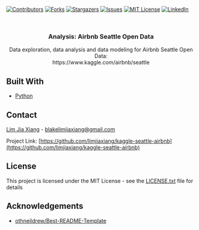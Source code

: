 [![Contributors][contributors-shield]][contributors-url]
[![Forks][forks-shield]][forks-url]
[![Stargazers][stars-shield]][stars-url]
[![Issues][issues-shield]][issues-url]
[![MIT License][license-shield]][license-url]
[![LinkedIn][linkedin-shield]][linkedin-url]


<!-- PROJECT LOGO -->
<br />
<p align="center">  
  <h3 align="center">Analysis: Airbnb Seattle Open Data</h3>

  <p align="center">
     Data exploration, data analysis and data modeling for Airbnb Seattle Open Data:
     <br>
     https://www.kaggle.com/airbnb/seattle
  </p>
</p>


## Built With
* [Python](https://www.python.org)
  
<!-- CONTACT -->
## Contact

[Lim Jia Xiang](https://linkedin.com/in/limjiaxiang) - blakelimjiaxiang@gmail.com

Project Link: [https://github.com/limjiaxiang/kaggle-seattle-airbnb](https://github.com/limjiaxiang/kaggle-seattle-airbnb)

## License

This project is licensed under the MIT License - see the [LICENSE.txt](LICENSE.txt) file for details

<!-- ACKNOWLEDGEMENTS -->
## Acknowledgements
* [othneildrew/Best-README-Template](https://github.com/othneildrew/Best-README-Template/blob/master/README.md)


<!-- MARKDOWN LINKS & IMAGES -->
<!-- https://www.markdownguide.org/basic-syntax/#reference-style-links -->
[contributors-shield]: https://img.shields.io/github/contributors/limjiaxiang/kaggle-seattle-airbnb.svg?style=flat-square
[contributors-url]: https://github.com/limjiaxiang/kaggle-seattle-airbnb/graphs/contributors
[forks-shield]: https://img.shields.io/github/forks/limjiaxiang/kaggle-seattle-airbnb.svg?style=flat-square
[forks-url]: https://github.com/limjiaxiang/kaggle-seattle-airbnb/network/members
[stars-shield]: https://img.shields.io/github/stars/limjiaxiang/kaggle-seattle-airbnb.svg?style=flat-square
[stars-url]: https://github.com/limjiaxiang/kaggle-seattle-airbnb/stargazers
[issues-shield]: https://img.shields.io/github/issues/limjiaxiang/kaggle-seattle-airbnb.svg?style=flat-square
[issues-url]: https://github.com/limjiaxiang/kaggle-seattle-airbnb/issues
[license-shield]: https://img.shields.io/github/license/limjiaxiang/kaggle-seattle-airbnb.svg?style=flat-square
[license-url]: https://github.com/limjiaxiang/kaggle-seattle-airbnb/blob/master/LICENSE.txt
[linkedin-shield]: https://img.shields.io/badge/-LinkedIn-black.svg?style=flat-square&logo=linkedin&colorB=555
[linkedin-url]: https://linkedin.com/in/limjiaxiang
